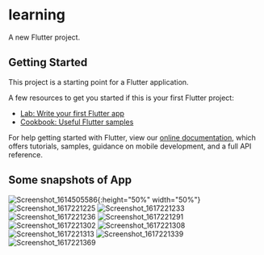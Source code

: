 # learning

A new Flutter project.

## Getting Started

This project is a starting point for a Flutter application.

A few resources to get you started if this is your first Flutter project:

- [Lab: Write your first Flutter app](https://flutter.dev/docs/get-started/codelab)
- [Cookbook: Useful Flutter samples](https://flutter.dev/docs/cookbook)

For help getting started with Flutter, view our
[online documentation](https://flutter.dev/docs), which offers tutorials,
samples, guidance on mobile development, and a full API reference.

## Some snapshots of App
![Screenshot_1614505586](https://user-images.githubusercontent.com/61027804/113205212-a9188d00-928b-11eb-964e-432f75333941.png){:height="50%" width="50%"}
![Screenshot_1617221225](https://user-images.githubusercontent.com/61027804/113205320-c77e8880-928b-11eb-8084-0b3a901c006d.png)
![Screenshot_1617221233](https://user-images.githubusercontent.com/61027804/113205327-cb120f80-928b-11eb-9e3f-ec71e8ddb936.png)
![Screenshot_1617221236](https://user-images.githubusercontent.com/61027804/113205334-cea59680-928b-11eb-89d8-5554ca240330.png)
![Screenshot_1617221291](https://user-images.githubusercontent.com/61027804/113205350-d36a4a80-928b-11eb-84b3-f9343ee108ef.png)
![Screenshot_1617221302](https://user-images.githubusercontent.com/61027804/113205361-d7966800-928b-11eb-9065-20e21ec570d7.png)
![Screenshot_1617221308](https://user-images.githubusercontent.com/61027804/113205372-d9f8c200-928b-11eb-99b2-6d54bbd1904a.png)
![Screenshot_1617221313](https://user-images.githubusercontent.com/61027804/113205385-dbc28580-928b-11eb-9b99-a68e5f9059a5.png)
![Screenshot_1617221339](https://user-images.githubusercontent.com/61027804/113205400-de24df80-928b-11eb-8e10-9fdd149d7ded.png)
![Screenshot_1617221369](https://user-images.githubusercontent.com/61027804/113205409-dfeea300-928b-11eb-8702-b1b1db37a422.png)


